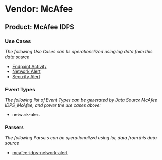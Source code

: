 Vendor: McAfee
==============
Product: McAfee IDPS
--------------------

### Use Cases

_The following Use Cases can be operationalized using log data from this data source_

* [Endpoint Activity](../UseCases/usecase_endpoint_activity.md)
* [Network Alert](../UseCases/usecase_network_alert.md)
* [Security Alert](../UseCases/usecase_security_alert.md)


### Event Types

_The following list of Event Types can be generated by Data Source McAfee IDPS_McAfee, and power the use cases above:_

- network-alert


### Parsers

_The following Parsers can be operationalized using log data from this data source_

* [mcafee-idps-network-alert](../Parsers/parserContent_mcafee-idps-network-alert.md)
